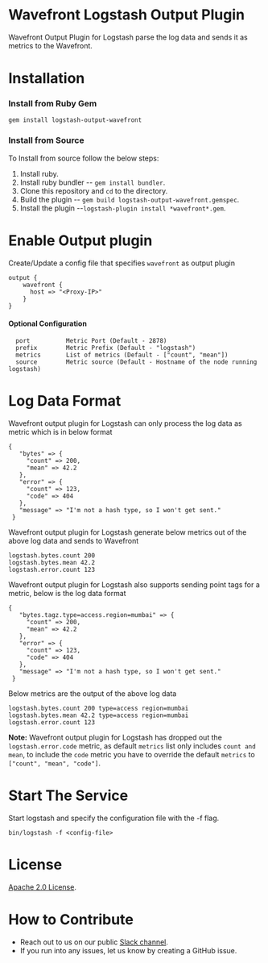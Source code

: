 # Wavefront Logstash Output Plugin
Wavefront Output Plugin for Logstash parse the log data and sends it as metrics to the Wavefront.

# Installation
### Install from Ruby Gem
```
gem install logstash-output-wavefront
```

### Install from Source
To Install from source follow the below steps:
   1. Install ruby.
   2. Install ruby bundler -- `gem install bundler`.
   3. Clone this repository and `cd` to the directory.
   4. Build the plugin -- `gem build logstash-output-wavefront.gemspec`.
   5. Install the plugin --`logstash-plugin install *wavefront*.gem`.

# Enable Output plugin
Create/Update a config file that specifies `wavefront` as output plugin
```
output {
    wavefront {
      host => "<Proxy-IP>"
    }
}
```
#### Optional Configuration
```
  port          Metric Port (Default - 2878)
  prefix        Metric Prefix (Default - "logstash")
  metrics       List of metrics (Default - ["count", "mean"])
  source        Metric source (Default - Hostname of the node running logstash)  
```

# Log Data Format
Wavefront output plugin for Logstash can only process the log data as metric which is in below format
```
{
   "bytes" => {
     "count" => 200,
     "mean" => 42.2
   },
   "error" => {
     "count" => 123,
     "code" => 404
   },
   "message" => "I'm not a hash type, so I won't get sent."
 }
```
Wavefront output plugin for Logstash generate below metrics out of the above log data and sends to Wavefront
```
logstash.bytes.count 200
logstash.bytes.mean 42.2
logstash.error.count 123
```
Wavefront output plugin for Logstash also supports sending point tags for a metric, below is the log data format
```
{
   "bytes.tagz.type=access.region=mumbai" => {
     "count" => 200,
     "mean" => 42.2
   },
   "error" => {
     "count" => 123,
     "code" => 404
   },
   "message" => "I'm not a hash type, so I won't get sent."
 }
```
Below metrics are the output of the above log data
```
logstash.bytes.count 200 type=access region=mumbai
logstash.bytes.mean 42.2 type=access region=mumbai
logstash.error.count 123
```

**Note:** Wavefront output plugin for Logstash has dropped out the `logstash.error.code` metric, as default `metrics` list only includes `count and mean`, to include the `code` metric you have to override the default `metrics` to `["count", "mean", "code"]`.

# Start The Service
Start logstash and specify the configuration file with the -f flag.
```
bin/logstash -f <config-file>
```

# License
[Apache 2.0 License](LICENSE).

# How to Contribute

* Reach out to us on our public [Slack channel](https://www.wavefront.com/join-public-slack).
* If you run into any issues, let us know by creating a GitHub issue.
